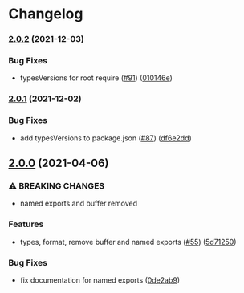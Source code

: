 # Changelog

### [2.0.2](https://www.github.com/hugomrdias/iso-random-stream/compare/v2.0.1...v2.0.2) (2021-12-03)


### Bug Fixes

* typesVersions for root require ([#91](https://www.github.com/hugomrdias/iso-random-stream/issues/91)) ([010146e](https://www.github.com/hugomrdias/iso-random-stream/commit/010146e7c0960889e328b18477b529427201e761))

### [2.0.1](https://www.github.com/hugomrdias/iso-random-stream/compare/v2.0.0...v2.0.1) (2021-12-02)


### Bug Fixes

* add typesVersions to package.json ([#87](https://www.github.com/hugomrdias/iso-random-stream/issues/87)) ([df6e2dd](https://www.github.com/hugomrdias/iso-random-stream/commit/df6e2dde8f2bdf3ae562ddcad99e702d0f54cb8a))

## [2.0.0](https://www.github.com/hugomrdias/iso-random-stream/compare/v1.1.2...v2.0.0) (2021-04-06)


### ⚠ BREAKING CHANGES

* named exports and buffer removed

### Features

* types, format, remove buffer and named exports ([#55](https://www.github.com/hugomrdias/iso-random-stream/issues/55)) ([5d71250](https://www.github.com/hugomrdias/iso-random-stream/commit/5d71250af4690876b7e02f105e0ef33061e6bc50))


### Bug Fixes

* fix documentation for named exports ([0de2ab9](https://www.github.com/hugomrdias/iso-random-stream/commit/0de2ab9546c9c3cd9032e9085588878a22227594))
